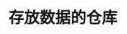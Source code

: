 <!--
 * @Author: your name
 * @Date: 2021-08-25 20:30:38
 * @LastEditTime: 2021-08-25 20:30:56
 * @LastEditors: Please set LastEditors
 * @Description: In User Settings Edit
 * @FilePath: \express\src\respository\readme.md
-->

# 存放数据的仓库
